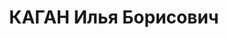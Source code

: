 ---
title: КАГАН Илья Борисович
description: "Род. в 1887, Могилевская губ., мест. Журавичи, еврей, б/п. Проживал:\
  \ Москва, ул. Донская, д. 42, кв. 56. Зам. начальника Главугля Наркомата тяжелой\
  \ промышленности СССР \n  Арестован 04.08.1937. Обв. в участии в к.-р. террористической\
  \ организации. Приговор: ВК ВС СССР, 28.10.1937 – ВМН. Расстрелян 28.10.1937, г.Москва.\
  \ \n  Реабилитирован ВК ВС СССР март 1956"
---